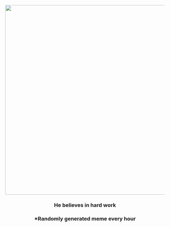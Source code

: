 <p align="center">
        <img src="https://i.redd.it/ho9hlw995xx91.jpg" width="600" height="600">
        </p>
        <h3 align="center">He believes in hard work</h3>
        <h3 align="center">*Randomly generated meme every hour</h3>
    